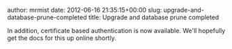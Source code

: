 author: mrmist
date: 2012-06-16 21:35:15+00:00
slug: upgrade-and-database-prune-completed
title: Upgrade and database prune completed

In addition, certificate based authentication is now available.  We'll hopefully get the docs for this up online shortly.



